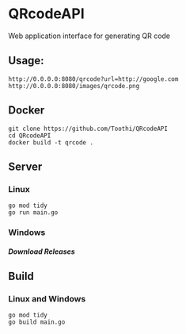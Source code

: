 # QRcodeAPI
Web application interface for generating QR code
## Usage:
```text
http://0.0.0.0:8080/qrcode?url=http://google.com
http://0.0.0.0:8080/images/qrcode.png
```
## Docker
```text
git clone https://github.com/Toothi/QRcodeAPI
cd QRcodeAPI
docker build -t qrcode .
```
## Server
### Linux
```shell
go mod tidy
go run main.go
```
### Windows
##### Download Releases
## Build
### Linux and Windows
```shell
go mod tidy
go build main.go
```

